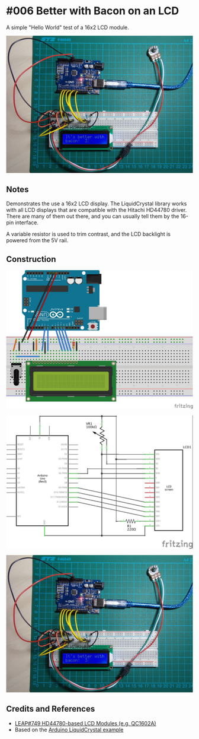 # #006 Better with Bacon on an LCD

A simple "Hello World" test of a 16x2 LCD module.

![The Build](./assets/BetterWithBacon_build.jpg?raw=true)

## Notes

Demonstrates the use a 16x2 LCD display.  The LiquidCrystal library works with all LCD displays that are compatible with the Hitachi HD44780 driver.
There are many of them out there, and you can usually tell them by the 16-pin interface.

A variable resistor is used to trim contrast, and the LCD backlight is powered from the 5V rail.

## Construction

![The Breadboard](./assets/BetterWithBacon_bb.jpg?raw=true)

![The Schematic](./assets/BetterWithBacon_schematic.jpg?raw=true)

![The Build](./assets/BetterWithBacon_build.jpg?raw=true)

## Credits and References

* [LEAP#749 HD44780-based LCD Modules (e.g. QC1602A)](../../Electronics101/HD44780/)
* Based on the [Arduino LiquidCrystal example](http://www.arduino.cc/en/Tutorial/LiquidCrystal)

